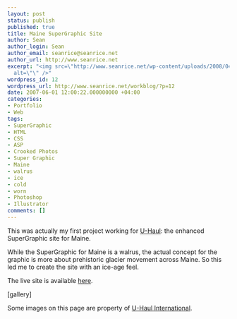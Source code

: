 ```yaml
---
layout: post
status: publish
published: true
title: Maine SuperGraphic Site
author: Sean
author_login: Sean
author_email: seanrice@seanrice.net
author_url: http://www.seanrice.net
excerpt: "<img src=\"http://www.seanrice.net/wp-content/uploads/2008/04/maine-sg.jpg\"
  alt=\"\" />"
wordpress_id: 12
wordpress_url: http://www.seanrice.net/workblog/?p=12
date: 2007-06-01 12:00:22.000000000 +04:00
categories:
- Portfolio
- Web
tags:
- SuperGraphic
- HTML
- CSS
- ASP
- Crooked Photos
- Super Graphic
- Maine
- walrus
- ice
- cold
- worn
- Photoshop
- Illustrator
comments: []
---
```

This was actually my first project working for <a href="http://www.uhaul.com">U-Haul</a>: the enhanced SuperGraphic site for Maine.

While the SuperGraphic for Maine is a walrus, the actual concept for the graphic is more about prehistoric glacier movement across Maine. So this led me to create the site with an ice-age feel.

The live site is available <a href="http://www.uhaul.com/SuperGraphics/34/Venture-Across-America-and-Canada-Modern/Maine">here</a>.

[gallery]

Some images on this page are property of <a href="http://www.uhaul.com">U-Haul International</a>.
